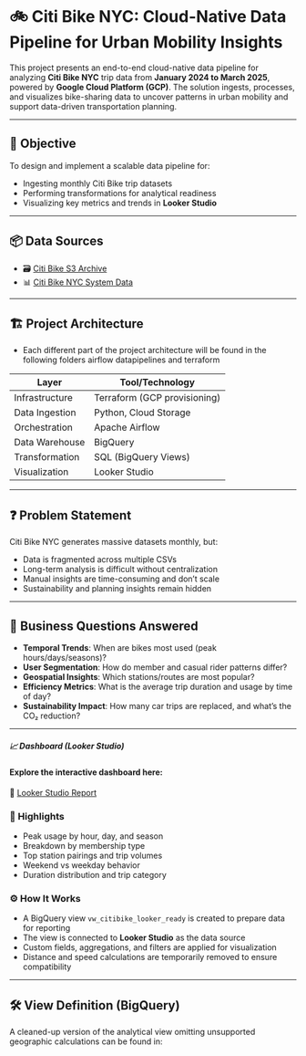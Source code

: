 # 🚲 Citi Bike NYC: Cloud-Native Data Pipeline for Urban Mobility Insights

This project presents an end-to-end cloud-native data pipeline for analyzing **Citi Bike NYC** trip data from **January 2024 to March 2025**, powered by **Google Cloud Platform (GCP)**. The solution ingests, processes, and visualizes bike-sharing data to uncover patterns in urban mobility and support data-driven transportation planning.

---

## 🎯 Objective

To design and implement a scalable data pipeline for:

- Ingesting monthly Citi Bike trip datasets
- Performing transformations for analytical readiness
- Visualizing key metrics and trends in **Looker Studio**

---

## 📦 Data Sources

- 🗃️ [Citi Bike S3 Archive](https://s3.amazonaws.com/tripdata/index.html)  
- 📊 [Citi Bike NYC System Data](https://citibikenyc.com/system-data)

---

## 🏗️ Project Architecture
- Each different part of the project architecture will be found in the following folders airflow datapipelines and terraform

| Layer                | Tool/Technology             |
|---------------------|-----------------------------|
| Infrastructure      | Terraform (GCP provisioning)|
| Data Ingestion      | Python, Cloud Storage       |
| Orchestration       | Apache Airflow              |
| Data Warehouse      | BigQuery                    |
| Transformation      | SQL (BigQuery Views)        |
| Visualization       | Looker Studio               |

---

## ❓ Problem Statement

Citi Bike NYC generates massive datasets monthly, but:

- Data is fragmented across multiple CSVs
- Long-term analysis is difficult without centralization
- Manual insights are time-consuming and don’t scale
- Sustainability and planning insights remain hidden

---

## 🧠 Business Questions Answered

- **Temporal Trends**: When are bikes most used (peak hours/days/seasons)?
- **User Segmentation**: How do member and casual rider patterns differ?
- **Geospatial Insights**: Which stations/routes are most popular?
- **Efficiency Metrics**: What is the average trip duration and usage by time of day?
- **Sustainability Impact**: How many car trips are replaced, and what’s the CO₂ reduction?

---

##### 📈 Dashboard (Looker Studio)

#### Explore the interactive dashboard here:  
🔗 [Looker Studio Report](https://lookerstudio.google.com/reporting/7020aeb2-cede-4b96-b1c3-3354c403f2b5/page/FJoGF)

### 📌 Highlights

- Peak usage by hour, day, and season
- Breakdown by membership type
- Top station pairings and trip volumes
- Weekend vs weekday behavior
- Duration distribution and trip category

### ⚙️ How It Works

- A BigQuery view `vw_citibike_looker_ready` is created to prepare data for reporting
- The view is connected to **Looker Studio** as the data source
- Custom fields, aggregations, and filters are applied for visualization
- Distance and speed calculations are temporarily removed to ensure compatibility

---

## 🛠️ View Definition (BigQuery)

A cleaned-up version of the analytical view omitting unsupported geographic calculations can be found in:
